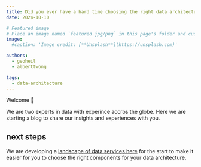 ```yaml
---
title: Did you ever have a hard time choosing the right data architecture?
date: 2024-10-10

# Featured image
# Place an image named `featured.jpg/png` in this page's folder and customize its options here.
image:
  #caption: 'Image credit: [**Unsplash**](https://unsplash.com)'

authors:
  - geoheil
  - alberttwong

tags:
  - data-architecture
---
```

Welcome 👋

We are two experts in data with experince accros the globe.
Here we are starting a blog to share our insights and experiences with you.

## next steps

We are developing a [landscape of data services here](https://landscape.data-inconsistencies.datajourney.expert/) for the start to make it easier for you to choose the right components for your data architecture.
